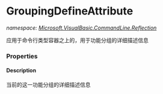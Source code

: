 ﻿# GroupingDefineAttribute
_namespace: <a href="#" onClick="load('/docs/Microsoft.VisualBasic.CommandLine.Reflection/index.md')">Microsoft.VisualBasic.CommandLine.Reflection</a>_

应用于命令行类型容器之上的，用于功能分组的详细描述信息




### Properties

#### Description
当前的这一功能分组的详细描述信息
